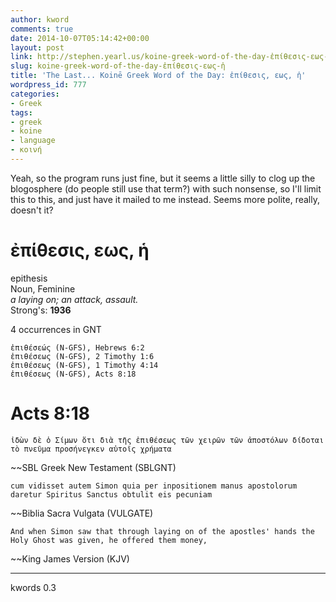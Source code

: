 ```yaml
---
author: kword
comments: true
date: 2014-10-07T05:14:42+00:00
layout: post
link: http://stephen.yearl.us/koine-greek-word-of-the-day-ἐπίθεσις-εως-ἡ
slug: koine-greek-word-of-the-day-ἐπίθεσις-εως-ἡ
title: 'The Last... Koinē Greek Word of the Day: ἐπίθεσις, εως, ἡ'
wordpress_id: 777
categories:
- Greek
tags:
- greek
- koine
- language
- κοινή
---
```


Yeah, so the program runs just fine, but it seems a little silly to clog up the blogosphere (do people still use that term?) with such nonsense, so I'll limit this to this, and just have it mailed to me instead. Seems more polite, really, doesn't it?


# ἐπίθεσις, εως, ἡ

epithesis  
Noun, Feminine  
*a laying on; an attack, assault.*  
Strong's: **1936**  

4 occurrences in GNT

```text
ἐπιθέσεώς (N-GFS), Hebrews 6:2
ἐπιθέσεως (N-GFS), 2 Timothy 1:6
ἐπιθέσεως (N-GFS), 1 Timothy 4:14
ἐπιθέσεως (N-GFS), Acts 8:18
```

# Acts 8:18

```text
ἰδὼν δὲ ὁ Σίμων ὅτι διὰ τῆς ἐπιθέσεως τῶν χειρῶν τῶν ἀποστόλων δίδοται τὸ πνεῦμα προσήνεγκεν αὐτοῖς χρήματα
```
~~SBL Greek New Testament (SBLGNT)


```text
cum vidisset autem Simon quia per inpositionem manus apostolorum daretur Spiritus Sanctus obtulit eis pecuniam
```
~~Biblia Sacra Vulgata (VULGATE)


```text
And when Simon saw that through laying on of the apostles' hands the Holy Ghost was given, he offered them money,
```
~~King James Version (KJV)

* * *
kwords 0.3
